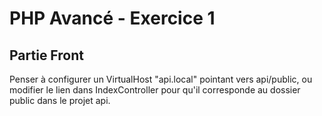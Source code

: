 # PHP Avancé - Exercice 1
## Partie Front

Penser à configurer un VirtualHost "api.local" pointant vers api/public, ou modifier le lien dans IndexController pour qu'il corresponde au dossier public dans le projet api.